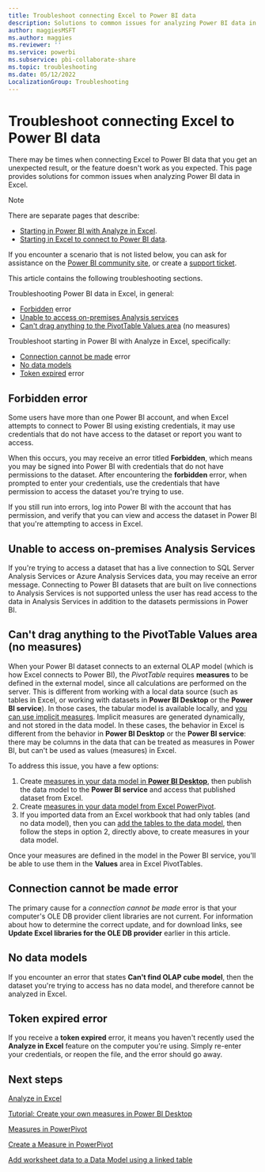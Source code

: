 ```yaml
---
title: Troubleshoot connecting Excel to Power BI data
description: Solutions to common issues for analyzing Power BI data in Excel
author: maggiesMSFT
ms.author: maggies
ms.reviewer: ''
ms.service: powerbi
ms.subservice: pbi-collaborate-share
ms.topic: troubleshooting
ms.date: 05/12/2022
LocalizationGroup: Troubleshooting
---
```


# Troubleshoot connecting Excel to Power BI data

There may be times when connecting Excel to Power BI data that you get an unexpected result, or the feature doesn't work as you expected. This page provides solutions for common issues when analyzing Power BI data in Excel.

> [!NOTE]
> There are separate pages that describe:
>
> - [Starting in Power BI with Analyze in Excel](service-analyze-in-excel.md).
> - [Starting in Excel to connect to Power BI data](service-connect-excel-power-bi-datasets.md).
>
> If you encounter a scenario that is not listed below, you can ask for assistance on the [Power BI community site](https://community.powerbi.com/), or create a [support ticket](https://powerbi.microsoft.com/support/).

This article contains the following troubleshooting sections.

Troubleshooting Power BI data in Excel, in general:

* [Forbidden](#forbidden-error) error
* [Unable to access on-premises Analysis services](#unable-to-access-on-premises-analysis-services)
* [Can't drag anything to the PivotTable Values area](#cant-drag-anything-to-the-pivottable-values-area-no-measures) (no measures)

Troubleshoot starting in Power BI with Analyze in Excel, specifically:

* [Connection cannot be made](#connection-cannot-be-made-error) error
* [No data models](#no-data-models)
* [Token expired](#token-expired-error) error


## Forbidden error
Some users have more than one Power BI account, and when Excel attempts to connect to Power BI using existing credentials, it may use credentials that do not have access to the dataset or report you want to access.

When this occurs, you may  receive an error titled **Forbidden**, which means you may be signed into Power BI with credentials that do not have permissions to the dataset. After encountering the **forbidden** error, when prompted to enter your credentials, use the credentials that have permission to access the dataset you're trying to use.

If you still run into errors, log into Power BI with the account that has permission, and verify that you can view and access the dataset in Power BI that you're attempting to access in Excel.

## Unable to access on-premises Analysis Services
If you're trying to access a dataset that has a live connection to SQL Server Analysis Services or Azure Analysis Services data, you may receive an error message. Connecting to Power BI datasets that are built on live connections to Analysis Services is not supported unless the user has read access to the data in Analysis Services in addition to the datasets permissions in Power BI.

## Can't drag anything to the PivotTable Values area (no measures)
When your Power BI dataset connects to an external OLAP model (which is how Excel connects to Power BI), the *PivotTable* requires **measures** to be defined in the external model, since all calculations are performed on the server. This is different from working with a local data source (such as tables in Excel, or working with datasets in **Power BI Desktop** or the **Power BI service**). In those cases, the tabular model is available locally, and [you can use implicit measures](https://support.microsoft.com/en-us/office/measures-in-power-pivot-86484821-a324-4da3-803b-82fd2e5033f4). Implicit measures are generated dynamically, and not stored in the data model. In these cases, the behavior in Excel is different from the behavior in **Power BI Desktop** or the **Power BI service**: there may be columns in the data that can be treated as measures in Power BI, but can't be used as values (measures) in Excel.

To address this issue, you have a few options:

1. Create [measures in your data model in **Power BI Desktop**](../transform-model/desktop-tutorial-create-measures.md), then publish the data model to the **Power BI service** and access that published dataset from Excel.
2. Create [measures in your data model from Excel PowerPivot](https://support.office.com/article/Create-a-Measure-in-Power-Pivot-d3cc1495-b4e5-48e7-ba98-163022a71198).
3. If you imported data from an Excel workbook that had only tables (and no data model), then you can [add the tables to the data model](https://support.office.com/article/Add-worksheet-data-to-a-Data-Model-using-a-linked-table-d3665fc3-99b0-479d-ba09-a37640f5be42), then follow the steps in option 2, directly above, to create measures in your data model.

Once your measures are defined in the model in the Power BI service, you'll be able to use them in the **Values** area in Excel PivotTables.

## Connection cannot be made error
The primary cause for a *connection cannot be made* error is that your computer's OLE DB provider client libraries are not current. For information about how to determine the correct update, and for download links, see **Update Excel libraries for the OLE DB provider** earlier in this article.

## No data models
If you encounter an error that states **Can't find OLAP cube model**, then the dataset you're trying to access has no data model, and therefore cannot be analyzed in Excel.

## Token expired error
If you receive a **token expired** error, it means you haven't recently used the **Analyze in Excel** feature on the computer you're using. Simply re-enter your credentials, or reopen the file, and the error should go away.

## Next steps
[Analyze in Excel](service-analyze-in-excel.md)

[Tutorial: Create your own measures in Power BI Desktop](../transform-model/desktop-tutorial-create-measures.md)

[Measures in PowerPivot](https://support.microsoft.com/en-us/office/measures-in-power-pivot-86484821-a324-4da3-803b-82fd2e5033f4)

[Create a Measure in PowerPivot](https://support.office.com/article/Create-a-Measure-in-Power-Pivot-d3cc1495-b4e5-48e7-ba98-163022a71198)

[Add worksheet data to a Data Model using a linked table](https://support.office.com/article/Add-worksheet-data-to-a-Data-Model-using-a-linked-table-d3665fc3-99b0-479d-ba09-a37640f5be42)
